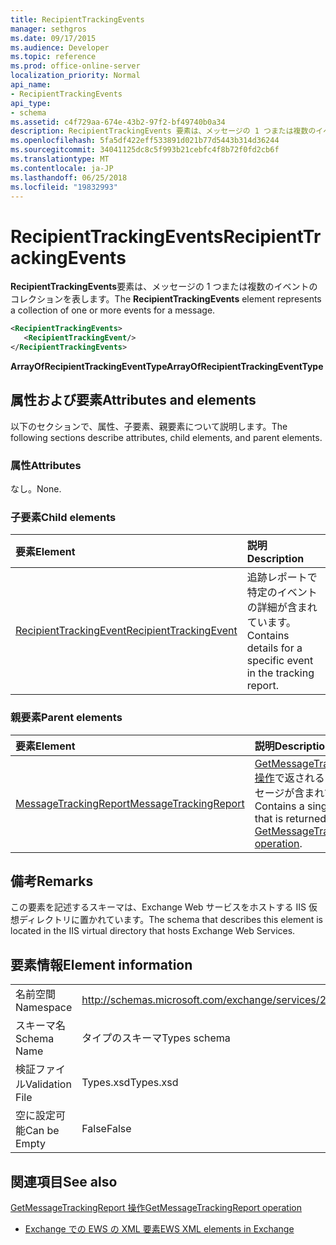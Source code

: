 ```yaml
---
title: RecipientTrackingEvents
manager: sethgros
ms.date: 09/17/2015
ms.audience: Developer
ms.topic: reference
ms.prod: office-online-server
localization_priority: Normal
api_name:
- RecipientTrackingEvents
api_type:
- schema
ms.assetid: c4f729aa-674e-43b2-97f2-bf49740b0a34
description: RecipientTrackingEvents 要素は、メッセージの 1 つまたは複数のイベントのコレクションを表します。
ms.openlocfilehash: 5fa5df422eff533891d021b77d5443b314d36244
ms.sourcegitcommit: 34041125dc8c5f993b21cebfc4f8b72f0fd2cb6f
ms.translationtype: MT
ms.contentlocale: ja-JP
ms.lasthandoff: 06/25/2018
ms.locfileid: "19832993"
---
```

# <a name="recipienttrackingevents"></a><span data-ttu-id="db496-103">RecipientTrackingEvents</span><span class="sxs-lookup"><span data-stu-id="db496-103">RecipientTrackingEvents</span></span>

<span data-ttu-id="db496-104">**RecipientTrackingEvents**要素は、メッセージの 1 つまたは複数のイベントのコレクションを表します。</span><span class="sxs-lookup"><span data-stu-id="db496-104">The **RecipientTrackingEvents** element represents a collection of one or more events for a message.</span></span> 
  
```XML
<RecipientTrackingEvents>
   <RecipientTrackingEvent/>
</RecipientTrackingEvents>
```

 <span data-ttu-id="db496-105">**ArrayOfRecipientTrackingEventType**</span><span class="sxs-lookup"><span data-stu-id="db496-105">**ArrayOfRecipientTrackingEventType**</span></span>
## <a name="attributes-and-elements"></a><span data-ttu-id="db496-106">属性および要素</span><span class="sxs-lookup"><span data-stu-id="db496-106">Attributes and elements</span></span>

<span data-ttu-id="db496-107">以下のセクションで、属性、子要素、親要素について説明します。</span><span class="sxs-lookup"><span data-stu-id="db496-107">The following sections describe attributes, child elements, and parent elements.</span></span>
  
### <a name="attributes"></a><span data-ttu-id="db496-108">属性</span><span class="sxs-lookup"><span data-stu-id="db496-108">Attributes</span></span>

<span data-ttu-id="db496-109">なし。</span><span class="sxs-lookup"><span data-stu-id="db496-109">None.</span></span>
  
### <a name="child-elements"></a><span data-ttu-id="db496-110">子要素</span><span class="sxs-lookup"><span data-stu-id="db496-110">Child elements</span></span>

|<span data-ttu-id="db496-111">**要素**</span><span class="sxs-lookup"><span data-stu-id="db496-111">**Element**</span></span>|<span data-ttu-id="db496-112">**説明**</span><span class="sxs-lookup"><span data-stu-id="db496-112">**Description**</span></span>|
|:-----|:-----|
|[<span data-ttu-id="db496-113">RecipientTrackingEvent</span><span class="sxs-lookup"><span data-stu-id="db496-113">RecipientTrackingEvent</span></span>](recipienttrackingevent.md) <br/> |<span data-ttu-id="db496-114">追跡レポートで特定のイベントの詳細が含まれています。</span><span class="sxs-lookup"><span data-stu-id="db496-114">Contains details for a specific event in the tracking report.</span></span>  <br/> |
   
### <a name="parent-elements"></a><span data-ttu-id="db496-115">親要素</span><span class="sxs-lookup"><span data-stu-id="db496-115">Parent elements</span></span>

|<span data-ttu-id="db496-116">**要素**</span><span class="sxs-lookup"><span data-stu-id="db496-116">**Element**</span></span>|<span data-ttu-id="db496-117">**説明**</span><span class="sxs-lookup"><span data-stu-id="db496-117">**Description**</span></span>|
|:-----|:-----|
|[<span data-ttu-id="db496-118">MessageTrackingReport</span><span class="sxs-lookup"><span data-stu-id="db496-118">MessageTrackingReport</span></span>](messagetrackingreport.md) <br/> |<span data-ttu-id="db496-119">[GetMessageTrackingReport 操作](getmessagetrackingreport-operation.md)で返される 1 つのメッセージが含まれています。</span><span class="sxs-lookup"><span data-stu-id="db496-119">Contains a single message that is returned in a [GetMessageTrackingReport operation](getmessagetrackingreport-operation.md).</span></span>  <br/> |
   
## <a name="remarks"></a><span data-ttu-id="db496-120">備考</span><span class="sxs-lookup"><span data-stu-id="db496-120">Remarks</span></span>

<span data-ttu-id="db496-121">この要素を記述するスキーマは、Exchange Web サービスをホストする IIS 仮想ディレクトリに置かれています。</span><span class="sxs-lookup"><span data-stu-id="db496-121">The schema that describes this element is located in the IIS virtual directory that hosts Exchange Web Services.</span></span>
  
## <a name="element-information"></a><span data-ttu-id="db496-122">要素情報</span><span class="sxs-lookup"><span data-stu-id="db496-122">Element information</span></span>

|||
|:-----|:-----|
|<span data-ttu-id="db496-123">名前空間</span><span class="sxs-lookup"><span data-stu-id="db496-123">Namespace</span></span>  <br/> |http://schemas.microsoft.com/exchange/services/2006/types  <br/> |
|<span data-ttu-id="db496-124">スキーマ名</span><span class="sxs-lookup"><span data-stu-id="db496-124">Schema Name</span></span>  <br/> |<span data-ttu-id="db496-125">タイプのスキーマ</span><span class="sxs-lookup"><span data-stu-id="db496-125">Types schema</span></span>  <br/> |
|<span data-ttu-id="db496-126">検証ファイル</span><span class="sxs-lookup"><span data-stu-id="db496-126">Validation File</span></span>  <br/> |<span data-ttu-id="db496-127">Types.xsd</span><span class="sxs-lookup"><span data-stu-id="db496-127">Types.xsd</span></span>  <br/> |
|<span data-ttu-id="db496-128">空に設定可能</span><span class="sxs-lookup"><span data-stu-id="db496-128">Can be Empty</span></span>  <br/> |<span data-ttu-id="db496-129">False</span><span class="sxs-lookup"><span data-stu-id="db496-129">False</span></span>  <br/> |
   
## <a name="see-also"></a><span data-ttu-id="db496-130">関連項目</span><span class="sxs-lookup"><span data-stu-id="db496-130">See also</span></span>



[<span data-ttu-id="db496-131">GetMessageTrackingReport 操作</span><span class="sxs-lookup"><span data-stu-id="db496-131">GetMessageTrackingReport operation</span></span>](getmessagetrackingreport-operation.md)


- [<span data-ttu-id="db496-132">Exchange での EWS の XML 要素</span><span class="sxs-lookup"><span data-stu-id="db496-132">EWS XML elements in Exchange</span></span>](ews-xml-elements-in-exchange.md)

